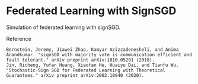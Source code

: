 # Federated Learning with SignSGD

Simulation of federated learning with signSGD.

Reference
```
Bernstein, Jeremy, Jiawei Zhao, Kamyar Azizzadenesheli, and Anima Anandkumar. "signSGD with majority vote is communication efficient and fault tolerant." arXiv preprint arXiv:1810.05291 (2018).
Jin, Richeng, Yufan Huang, Xiaofan He, Huaiyu Dai, and Tianfu Wu. "Stochastic-Sign SGD for Federated Learning with Theoretical Guarantees." arXiv preprint arXiv:2002.10940 (2020).
```